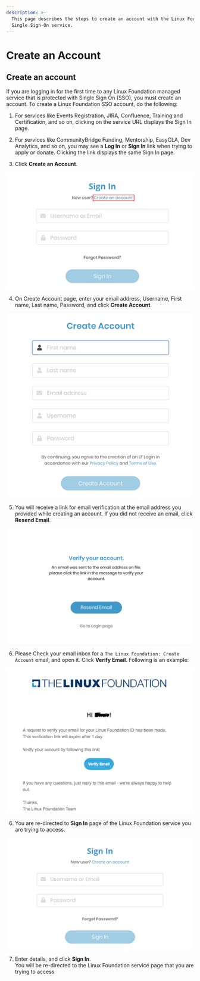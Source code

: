```yaml
---
description: >-
  This page describes the steps to create an account with the Linux Foundation
  Single Sign-On service.
---
```


# Create an Account

## Create an account <a id="create-an-account"></a>

If you are logging in for the first time to any Linux Foundation managed service that is protected with Single Sign On \(SSO\),  you must create an account. To create a Linux Foundation SSO account, do the following:

1. For services like Events Registration, JIRA, Confluence, Training and Certification, and so on, clicking on the service URL displays the Sign In page.

2. For services like CommunityBridge Funding, Mentorship, EasyCLA, Dev Analytics, and so on, you may see a **Log In** or **Sign In** link when trying to apply or donate. Clicking the link displays the same Sign In page.

3. Click **Create an Account**.

![](../.gitbook/assets/create-an-account.png)

4. On Create Account page, enter your email address, Username, First name, Last name, Password, and click  **Create Account**.

![Create Account page](../.gitbook/assets/screen-shot-2020-05-04-at-6.58.35-pm.png)

5. You will receive a link for email verification at the email address you provided while creating an account. If you did not receive an email, click **Resend Email**.​

![Verify Account page](../.gitbook/assets/screen-shot-2020-05-04-at-6.25.26-pm.png)

6. Please Check your email inbox for a `The Linux Foundation: Create Account` email, and open it. Click **Verify Email**. Following is an example:

![Verify Account page](../.gitbook/assets/screen-shot-2020-05-04-at-6.29.47-pm.png)

 6. You are re-directed to **Sign In** page of the Linux Foundation service you are trying to access.             

![Create Account](../.gitbook/assets/screen-shot-2020-05-04-at-6.24.03-pm.png)

7. Enter details, and click **Sign In**.  
You will be re-directed to the Linux Foundation service page that you are trying to access

